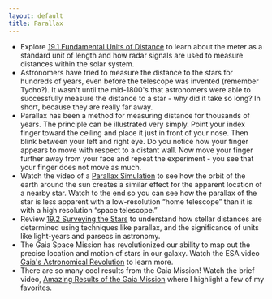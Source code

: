 ```yaml
---
layout: default
title: Parallax
---
```


- Explore [19.1 Fundamental Units of Distance](https://openstax.org/books/astronomy-2e/pages/19-1-fundamental-units-of-distance) to learn about the meter as a standard unit of length and how radar signals are used to measure distances within the solar system.
- Astronomers have tried to measure the distance to the stars for hundreds of years, even before the telescope was invented (remember Tycho?). It wasn't until the mid-1800's that astronomers were able to successfully measure the distance to a star - why did it take so long? In short, because they are really far away.
- Parallax has been a method for measuring distance for thousands of years. The principle can be illustrated very simply. Point your index finger toward the ceiling and place it just in front of your nose. Then blink between your left and right eye. Do you notice how your finger appears to move with respect to a distant wall. Now move your finger further away from your face and repeat the experiment - you see that your finger does not move as much.
- Watch the video of a [Parallax Simulation](https://youtu.be/bykCmRmkJGk) to see how the orbit of the earth around the sun creates a similar effect for the apparent location of a nearby star. Watch to the end so you can see how the parallax of the star is less apparent with a low-resolution “home telescope” than it is with a high resolution “space telescope.” 
- Review [19.2 Surveying the Stars](https://openstax.org/books/astronomy-2e/pages/19-2-surveying-the-stars) to understand how stellar distances are determined using techniques like parallax, and the significance of units like light-years and parsecs in astronomy.
- The Gaia Space Mission has revolutionized our ability to map out the precise location and motion of stars in our galaxy. Watch the ESA video [Gaia's Astronomical Revolution](https://www.youtube.com/watch?v=Q_SnUBqXTEs) to learn more.
- There are so many cool results from the Gaia Mission! Watch the brief video, [Amazing Results of the Gaia Mission]() where I highlight a few of my favorites. 

